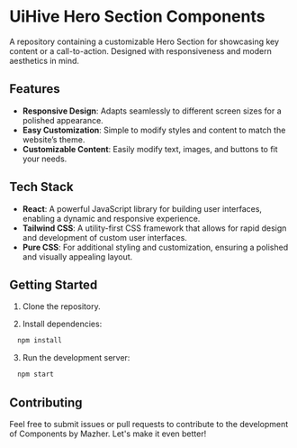 # UiHive Hero Section Components

A repository containing a customizable Hero Section for showcasing key content or a call-to-action. Designed with responsiveness and modern aesthetics in mind.


## Features

- **Responsive Design**:  Adapts seamlessly to different screen sizes for a polished appearance.
- **Easy Customization**: Simple to modify styles and content to match the website’s theme.
- **Customizable Content**: Easily modify text, images, and buttons to fit your needs.

## Tech Stack

- **React**: A powerful JavaScript library for building user interfaces, enabling a dynamic and responsive experience.
- **Tailwind CSS**: A utility-first CSS framework that allows for rapid design and development of custom user interfaces.
- **Pure CSS**: For additional styling and customization, ensuring a polished and visually appealing layout.


## Getting Started

1. Clone the repository.

2. Install dependencies:

```bash
  npm install
```

3. Run the development server:

```bash
  npm start
```


## Contributing

Feel free to submit issues or pull requests to contribute to the development of Components by Mazher. Let's make it even better!
